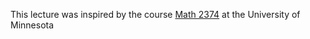 This lecture was inspired by the course [Math 2374](http://www-users.math.umn.edu/~pcarter/math2374/index.html) at the University of Minnesota
